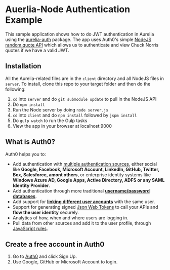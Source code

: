 # Auerlia-Node Authentication Example

This sample application shows how to do JWT authentication in Aurelia using the [aurelia-auth](https://github.com/paulvanbladel/aurelia-auth) package. The app uses Auth0's simple [NodeJS random quote API](https://github.com/auth0/nodejs-jwt-authentication-sample) which allows us to authenticate and view Chuck Norris quotes if we have a valid JWT.

## Installation

All the Aurelia-related files are in the `client` directory and all NodeJS files in `server`. To install, clone this repo to your target folder and then do the following:

1. `cd` into `server` and do `git submodule update` to pull in the NodeJS API
2. Do `npm install`
3. Run the Node server by doing `node server.js`
4. `cd` into `client` and do `npm install` followed by `jspm install`
5. Do `gulp watch` to run the Gulp tasks
6. View the app in your browser at localhost:9000

## What is Auth0?

Auth0 helps you to:

* Add authentication with [multiple authentication sources](https://docs.auth0.com/identityproviders), either social like **Google, Facebook, Microsoft Account, LinkedIn, GitHub, Twitter, Box, Salesforce, amont others**, or enterprise identity systems like **Windows Azure AD, Google Apps, Active Directory, ADFS or any SAML Identity Provider**.
* Add authentication through more traditional **[username/password databases](https://docs.auth0.com/mysql-connection-tutorial)**.
* Add support for **[linking different user accounts](https://docs.auth0.com/link-accounts)** with the same user.
* Support for generating signed [Json Web Tokens](https://docs.auth0.com/jwt) to call your APIs and **flow the user identity** securely.
* Analytics of how, when and where users are logging in.
* Pull data from other sources and add it to the user profile, through [JavaScript rules](https://docs.auth0.com/rules).

## Create a free account in Auth0

1. Go to [Auth0](https://auth0.com) and click Sign Up.
2. Use Google, GitHub or Microsoft Account to login.